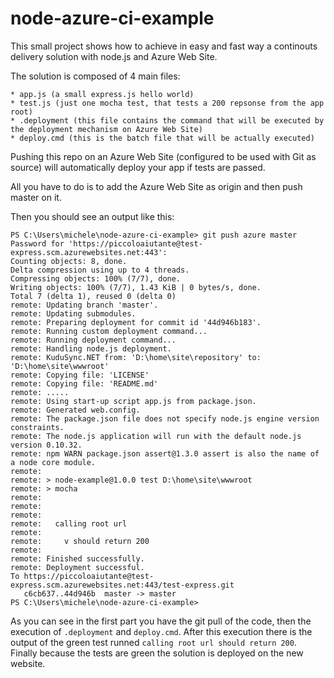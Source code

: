 # node-azure-ci-example
This small project shows how to achieve in easy and fast way a continouts delivery solution with node.js and Azure Web Site. 

The solution is composed of 4 main files:

    * app.js (a small express.js hello world)
    * test.js (just one mocha test, that tests a 200 repsonse from the app root)
    * .deployment (this file contains the command that will be executed by the deployment mechanism on Azure Web Site)
    * deploy.cmd (this is the batch file that will be actually executed)

Pushing this repo on an Azure Web Site (configured to be used with Git as source) will automatically deploy your app if tests are passed.

All you have to do is to add the Azure Web Site as origin and then push master on it.

Then you should see an output like this:

```console
PS C:\Users\michele\node-azure-ci-example> git push azure master
Password for 'https://piccoloaiutante@test-express.scm.azurewebsites.net:443':
Counting objects: 8, done.
Delta compression using up to 4 threads.
Compressing objects: 100% (7/7), done.
Writing objects: 100% (7/7), 1.43 KiB | 0 bytes/s, done.
Total 7 (delta 1), reused 0 (delta 0)
remote: Updating branch 'master'.
remote: Updating submodules.
remote: Preparing deployment for commit id '44d946b183'.
remote: Running custom deployment command...
remote: Running deployment command...
remote: Handling node.js deployment.
remote: KuduSync.NET from: 'D:\home\site\repository' to: 'D:\home\site\wwwroot'
remote: Copying file: 'LICENSE'
remote: Copying file: 'README.md'
remote: .....
remote: Using start-up script app.js from package.json.
remote: Generated web.config.
remote: The package.json file does not specify node.js engine version constraints.
remote: The node.js application will run with the default node.js version 0.10.32.
remote: npm WARN package.json assert@1.3.0 assert is also the name of a node core module.
remote:
remote: > node-example@1.0.0 test D:\home\site\wwwroot
remote: > mocha
remote:
remote:
remote:
remote:   calling root url
remote:
remote:     v should return 200
remote:
remote: Finished successfully.
remote: Deployment successful.
To https://piccoloaiutante@test-express.scm.azurewebsites.net:443/test-express.git
   c6cb637..44d946b  master -> master
PS C:\Users\michele\node-azure-ci-example>
```

As you can see in the first part you have the git pull of the code, then the execution of `.deployment` and `deploy.cmd`. 
After this execution there is the output of the green test runned `calling root url should return 200`.
Finally because the tests are green the solution is deployed on the new website.
